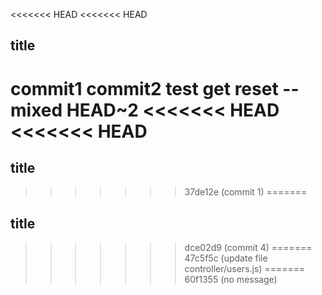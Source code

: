 <<<<<<< HEAD
<<<<<<< HEAD
## title
commit1 
commit2 test get reset --mixed HEAD~2
<<<<<<< HEAD
<<<<<<< HEAD
=======
## title
>>>>>>> 37de12e (commit 1)
=======
## title
>>>>>>> dce02d9 (commit 4)
=======
>>>>>>> 47c5f5c (update file controller/users.js)
=======
>>>>>>> 60f1355 (no message)
